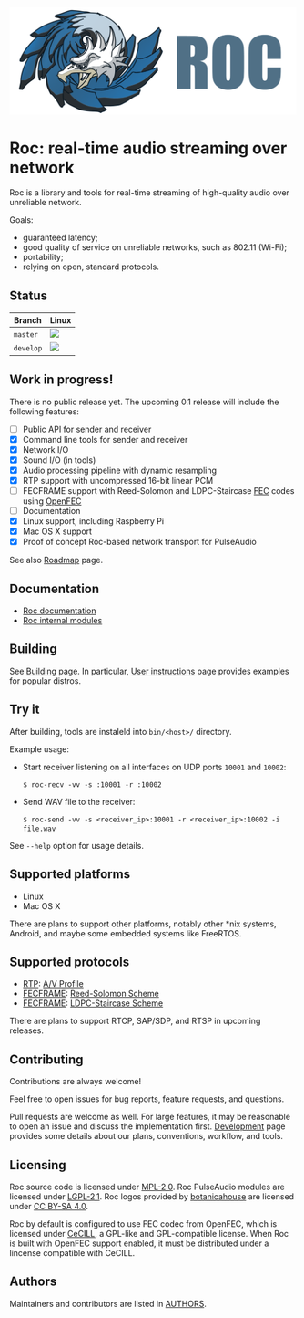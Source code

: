 ![](docs/images/logo.png)

# Roc: real-time audio streaming over network

Roc is a library and tools for real-time streaming of high-quality audio over unreliable network.

Goals:
* guaranteed latency;
* good quality of service on unreliable networks, such as 802.11 (Wi-Fi);
* portability;
* relying on open, standard protocols.

Status
------

Branch    | Linux
--------- | -----
`master`  | [![](https://travis-ci.org/roc-project/roc.svg?branch=master)](https://travis-ci.org/roc-project/roc)
`develop` | [![](https://travis-ci.org/roc-project/roc.svg?branch=develop)](https://travis-ci.org/roc-project/roc)

Work in progress!
-----------------

There is no public release yet. The upcoming 0.1 release will include the following features:

- [ ] Public API for sender and receiver
- [x] Command line tools for sender and receiver
- [x] Network I/O
- [x] Sound I/O (in tools)
- [x] Audio processing pipeline with dynamic resampling
- [x] RTP support with uncompressed 16-bit linear PCM
- [ ] FECFRAME support with Reed-Solomon and LDPC-Staircase [FEC](https://en.wikipedia.org/wiki/Forward_error_correction) codes using [OpenFEC](http://openfec.org/)
- [ ] Documentation
- [x] Linux support, including Raspberry Pi
- [x] Mac OS X support
- [x] Proof of concept Roc-based network transport for PulseAudio

See also [Roadmap](https://roc-project.github.io/docs/development/roadmap.html) page.

Documentation
-------------

* [Roc documentation](https://roc-project.github.io/docs/)
* [Roc internal modules](https://roc-project.github.io/modules/)

Building
--------

See [Building](https://roc-project.github.io/docs/building.html) page. In particular, [User instructions](https://roc-project.github.io/docs/building/user_instructions.html) page provides examples for popular distros.

Try it
------

After building, tools are instaleld into `bin/<host>/` directory.

Example usage:

* Start receiver listening on all interfaces on UDP ports `10001` and `10002`:

    ```
    $ roc-recv -vv -s :10001 -r :10002
    ```

* Send WAV file to the receiver:

    ```
    $ roc-send -vv -s <receiver_ip>:10001 -r <receiver_ip>:10002 -i file.wav
    ```

See `--help` option for usage details.

Supported platforms
-------------------

* Linux
* Mac OS X

There are plans to support other platforms, notably other *nix systems, Android, and maybe some embedded systems like FreeRTOS.

Supported protocols
-------------------

* [RTP](https://tools.ietf.org/html/rfc3550): [A/V Profile](https://tools.ietf.org/html/rfc3551)
* [FECFRAME](https://tools.ietf.org/html/rfc6363): [Reed-Solomon Scheme](https://tools.ietf.org/html/rfc6865)
* [FECFRAME](https://tools.ietf.org/html/rfc6363): [LDPC-Staircase Scheme](https://tools.ietf.org/html/rfc6816)

There are plans to support RTCP, SAP/SDP, and RTSP in upcoming releases.

Contributing
------------

Contributions are always welcome!

Feel free to open issues for bug reports, feature requests, and questions.

Pull requests are welcome as well. For large features, it may be reasonable to open an issue and discuss the implementation first. [Development](https://roc-project.github.io/docs/development.html) page provides some details about our plans, conventions, workflow, and tools.

Licensing
---------

Roc source code is licensed under [MPL-2.0](https://www.mozilla.org/en-US/MPL/2.0/). Roc PulseAudio modules are licensed under [LGPL-2.1](https://www.gnu.org/licenses/old-licenses/lgpl-2.1.en.html). Roc logos provided by [botanicahouse](https://www.instagram.com/botanicahouse/) are licensed under [CC BY-SA 4.0](https://creativecommons.org/licenses/by-sa/4.0/).

Roc by default is configured to use FEC codec from OpenFEC, which is licensed under [CeCILL](http://openfec.org/patents.html), a GPL-like and GPL-compatible license. When Roc is built with OpenFEC support enabled, it must be distributed under a lincense compatible with CeCILL.

Authors
-------

Maintainers and contributors are listed in [AUTHORS](AUTHORS).
